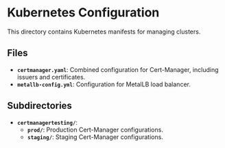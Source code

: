 # Kubernetes Configuration

This directory contains Kubernetes manifests for managing clusters.

## Files

- **`certmanager.yaml`**: Combined configuration for Cert-Manager, including issuers and certificates.
- **`metallb-config.yml`**: Configuration for MetalLB load balancer.

## Subdirectories

- **`certmanagertesting/`**:
  - **`prod/`**: Production Cert-Manager configurations.
  - **`staging/`**: Staging Cert-Manager configurations.
